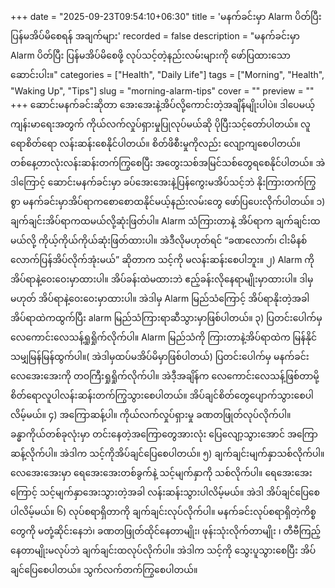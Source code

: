 +++
date = "2025-09-23T09:54:10+06:30"
title = 'မနက်ခင်းမှာ Alarm ပိတ်ပြီး ပြန်မအိပ်မိစေရန် အချက်များ'
recorded = false
description = "မနက်ခင်းမှာ Alarm ပိတ်ပြီး ပြန်မအိပ်မိစေဖို့ လုပ်သင့်တဲ့နည်းလမ်းများကို ဖော်ပြထားသော ဆောင်းပါး။"
categories = ["Health", "Daily Life"]
tags = ["Morning", "Health", "Waking Up", "Tips"]
slug = "morning-alarm-tips"
cover = ""
preview = ""
+++
ဆောင်းမနက်ခင်းဆိုတာ အေးအေးနဲ့အိပ်လို့ကောင်းတဲ့အချိန်မျိုးပါပဲ။ ဒါပေမယ့် ကျန်းမာရေးအတွက် ကိုယ်လက်လှုပ်ရှားမှုပြုလုပ်မယ်ဆို ပိုပြီးသင့်တော်ပါတယ်။ လူရောစိတ်ရော လန်းဆန်းစေနိုင်ပါတယ်။ စိတ်ဖိစီးမှုကိုလည်း လျော့ကျစေပါတယ်။ တစ်နေ့တာလုံးလန်းဆန်းတက်ကြွစေပြီး အတွေးသစ်အမြင်သစ်တွေရစေနိုင်ပါတယ်။ အဲဒါကြောင့် ဆောင်းမနက်ခင်းမှာ ခပ်အေးအေးနဲ့ပြန်ကွေးမအိပ်သင့်ဘဲ နိုးကြားတက်ကြွစွာ မနက်ခင်းမှာအိပ်ရာကစောစောထနိုင်မယ့်နည်းလမ်းတွေ ဖော်ပြပေးလိုက်ပါတယ်။
၁) ချက်ချင်းအိပ်ရာကထမယ်လို့ဆုံးဖြတ်ပါ။
Alarm သံကြားတာနဲ့ အိပ်ရာက ချက်ချင်းထမယ်လို့ ကိုယ့်ကိုယ်ကိုယ်ဆုံးဖြတ်ထားပါ။ အဲဒီလိုမဟုတ်ရင် “ခဏလောက်၊ ငါးမိနစ်လောက်ပြန်အိပ်လိုက်အုံးမယ်” ဆိုတာက သင့်ကို မလန်းဆန်းစေပါဘူး။
၂) Alarm ကိုအိပ်ရာနဲ့ဝေးဝေးမှာထားပါ။
အိပ်ခန်းထဲမထားဘဲ ဧည့်ခန်းလိုနေရာမျိုးမှာထားပါ။ ဒါမှမဟုတ် အိပ်ရာနဲ့ဝေးဝေးမှာထားပါ။ အဲဒါမှ Alarm မြည်သံကြောင့် အိပ်ရာနိုးတဲ့အခါ အိပ်ရာထဲကထွက်ပြီး alarm မြည်သံကြားရာဆီသွားမှာဖြစ်ပါတယ်။
၃) ပြတင်းပေါက်မှ လေကောင်းလေသန့်ရှုရှိုက်လိုက်ပါ။
Alarm မြည်သံကို ကြားတာနဲ့အိပ်ရာထဲက မြန်နိုင်သမျှမြန်မြန်ထွက်ပါ။( အဲဒါမှထပ်မအိပ်မိမှာဖြစ်ပါတယ်) ပြတင်းပေါက်မှ မနက်ခင်းလေအေးအေးကို တဝကြီးရှုရှိုက်လိုက်ပါ။ အဲဒီ့အချိန်က လေကောင်းလေသန့်ဖြစ်တာမို့ စိတ်ရောလူပါလန်းဆန်းတက်ကြွသွားစေပါတယ်။ အိပ်ချင်စိတ်တွေပျောက်သွားစေပါလိမ့်မယ်။
၄) အကြောဆန့်ပါ။
ကိုယ်လက်လှုပ်ရှားမှု ခဏတဖြုတ်လုပ်လိုက်ပါ။ ခန္ဓာကိုယ်တစ်ခုလုံးမှာ တင်းနေတဲ့အကြောတွေအားလုံး ပြေလျော့သွားအောင် အကြောဆန့်လိုက်ပါ။ အဲဒါက သင့်ကိုအိပ်ချင်ပြေစေပါတယ်။
၅) ချက်ချင်းမျက်နှာသစ်လိုက်ပါ။
လေအေးအေးမှာ ရေအေးအေးတစ်ခွက်နဲ့ သင့်မျက်နှာကို သစ်လိုက်ပါ။ ရေအေးအေးကြောင့် သင့်မျက်နှာအေးသွားတဲ့အခါ လန်းဆန်းသွားပါလိမ့်မယ်။ အဲဒါ အိပ်ချင်ပြေစေပါလိမ့်မယ်။
၆) လုပ်စရာရှိတာကို ချက်ချင်းလုပ်လိုက်ပါ။
မနက်ခင်းလုပ်စရာရှိတဲ့ကိစ္စတွေကို မတုံ့ဆိုင်းနေဘဲ၊ ခဏတဖြုတ်ထိုင်နေတာမျိုး၊ ဖုန်းသုံးလိုက်တာမျိုး ၊ တီဗီကြည့်နေတာမျိုးမလုပ်ဘဲ ချက်ချင်းထလုပ်လိုက်ပါ။ အဲဒါက သင့်ကို သွေးပူသွားစေပြီး အိပ်ချင်ပြေစေပါတယ်။ သွက်လက်တက်ကြွစေပါတယ်။ 